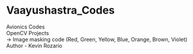 # Vaayushastra_Codes
Avionics Codes
<br>
OpenCV Projects
<br>
-> Image masking code (Red, Green, Yellow, Blue, Orange, Brown, Violet)
<br>
Author - Kevin Rozario